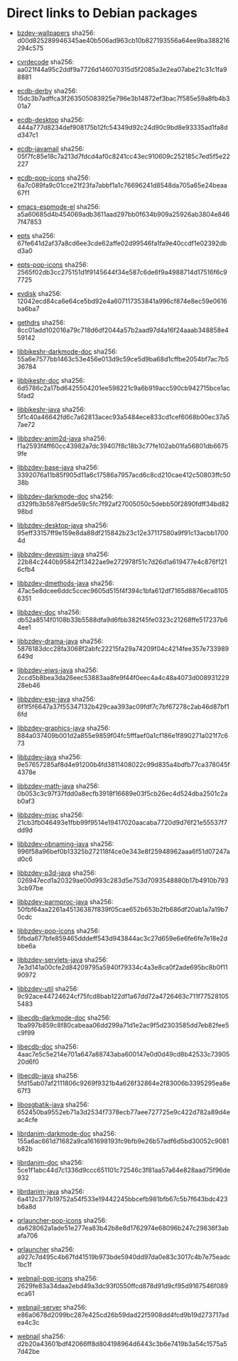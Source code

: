 # Direct links to Debian packages
 
  - [bzdev-wallpapers](./archive/pool/contrib/b/bzdev-wallpapers/bzdev-wallpapers_1.0.0_all.deb)
    sha256: d00d825289946345ae40b506ad963cb10b827193556a64ee9ba388216294c575
 
  - [cvrdecode](./archive/pool/contrib/c/cvrdecode/cvrdecode_1.2_all.deb)
    sha256: aa021f44a95c2ddf9a7726d146070315d5f2085a3e2ea07abe21c31c1fa98881
 
  - [ecdb-derby](./archive/pool/contrib/e/ecdb-derby/ecdb-derby_0.1.7_all.deb)
    sha256: 15dc3b7adffca3f263505083925e796e3b14872ef3bac7f585e59a8fb4b301a7
 
  - [ecdb-desktop](./archive/pool/contrib/e/ecdb-desktop/ecdb-desktop_0.1.7_all.deb)
    sha256: 444a777d8234def908175b12fc54349d92c24d90c9bd8e93335ad1fa8dd347c1
 
  - [ecdb-javamail](./archive/pool/contrib/e/ecdb-javamail/ecdb-javamail_0.1.7_all.deb)
    sha256: 05f7fc85e18c7a213d7fdcd4af0c8241cc43ec910609c252185c7ed5f5e22227
 
  - [ecdb-pop-icons](./archive/pool/contrib/e/ecdb-pop-icons/ecdb-pop-icons_0.1.7_all.deb)
    sha256: 6a7c089fa9c01cce21f23fa7abbf1a1c76696241d8548da705a65e24beaa67f1
 
  - [emacs-espmode-el](./archive/pool/contrib/e/emacs-espmode-el/emacs-espmode-el_1.1_all.deb)
    sha256: a5a60685d4b454069adb3611aad297bb0f634b909a25926ab3804e8467f47853
 
  - [epts](./archive/pool/contrib/e/epts/epts_1.1.26_all.deb)
    sha256: 67fe641d2af37a8cd6ee3cde62affe02d99546fa1fa9e40ccdf1e02392dbd3a0
 
  - [epts-pop-icons](./archive/pool/contrib/e/epts-pop-icons/epts-pop-icons_1.1.26_all.deb)
    sha256: 2565f02db3cc275151d1f9145644f34e587c6de6f9a4988714d17516f6c97725
 
  - [evdisk](./archive/pool/contrib/e/evdisk/evdisk_1.13.1_all.deb)
    sha256: 12042ecd84ca6e64ce5bd92e4a607117353841a996cf874e8ec59e0616ba6ba7
 
  - [gethdrs](./archive/pool/contrib/g/gethdrs/gethdrs_1.1.1_all.deb)
    sha256: 8cc01add102016a79c718d6df2044a57b2aad97d4a16f24aaab348858e459142
 
  - [libbikeshr-darkmode-doc](./archive/pool/contrib/libb/libbikeshr-darkmode-doc/libbikeshr-darkmode-doc_1.4.9_all.deb)
    sha256: 55a6e7577bb1463c53e456e013d9c59ce5d9ba68d1cffbe2054bf7ac7b536784
 
  - [libbikeshr-doc](./archive/pool/contrib/libb/libbikeshr-doc/libbikeshr-doc_1.4.9_all.deb)
    sha256: 6d5786c2a17bd6425504201ee598221c9a6b919acc590cb942715bce1ac5fad2
 
  - [libbikeshr-java](./archive/pool/contrib/libb/libbikeshr-java/libbikeshr-java_1.4.9_all.deb)
    sha256: 5f1c40a46642fd6c7a62813acec93a5484ece833cd1cef6068b00ec37a57ae72
 
  - [libbzdev-anim2d-java](./archive/pool/contrib/libb/libbzdev-anim2d-java/libbzdev-anim2d-java_2.1.17_all.deb)
    sha256: f1a2593f4ff60cc43982a7dc39407f8c18b3c77fe102ab01fa56801db66759fe
 
  - [libbzdev-base-java](./archive/pool/contrib/libb/libbzdev-base-java/libbzdev-base-java_2.1.17_all.deb)
    sha256: 3392076a11b85f905d11a6c17586a7957acd6c8cd210cae412c50803ffc5038b
 
  - [libbzdev-darkmode-doc](./archive/pool/contrib/libb/libbzdev-darkmode-doc/libbzdev-darkmode-doc_2.1.17_all.deb)
    sha256: d329fb3b587e8f5de59c5fc7f92af27005050c5debb50f2890fdff34bd8298bd
 
  - [libbzdev-desktop-java](./archive/pool/contrib/libb/libbzdev-desktop-java/libbzdev-desktop-java_2.1.17_all.deb)
    sha256: 95eff33157ff9e159e8da88df215842b23c12e37117580a9f91c13acbb17004d
 
  - [libbzdev-devqsim-java](./archive/pool/contrib/libb/libbzdev-devqsim-java/libbzdev-devqsim-java_2.1.17_all.deb)
    sha256: 22b84c2440b95842f13422ae9e272978f51c7d26d1a619477e4c876f1216cfb4
 
  - [libbzdev-dmethods-java](./archive/pool/contrib/libb/libbzdev-dmethods-java/libbzdev-dmethods-java_2.1.17_all.deb)
    sha256: 47ac5e8dcee6ddc5ccec9605d515f4f394c1bfa612df7165d8876eca81056351
 
  - [libbzdev-doc](./archive/pool/contrib/libb/libbzdev-doc/libbzdev-doc_2.1.17_all.deb)
    sha256: db52a8514f0108b33b5588dfa9d6fbb382f45fe0323c21268ffe517237b64ee1
 
  - [libbzdev-drama-java](./archive/pool/contrib/libb/libbzdev-drama-java/libbzdev-drama-java_2.1.17_all.deb)
    sha256: 5876183dcc28fa3068f2abfc22215fa29a74209f04c4214fee357e733989649d
 
  - [libbzdev-ejws-java](./archive/pool/contrib/libb/libbzdev-ejws-java/libbzdev-ejws-java_2.1.17_all.deb)
    sha256: 2ccd5b8bea3da26eec53883aa8fe9f44f0eec4a4c48a4073d00893122928eb46
 
  - [libbzdev-esp-java](./archive/pool/contrib/libb/libbzdev-esp-java/libbzdev-esp-java_2.1.17_all.deb)
    sha256: 6f1f5f6647a37f55347132b429caa393ac09fdf7c7bf67278c2ab46d87bf16fd
 
  - [libbzdev-graphics-java](./archive/pool/contrib/libb/libbzdev-graphics-java/libbzdev-graphics-java_2.1.17_all.deb)
    sha256: 884a037409b001d2a855e9859f04fc5fffaef0a1cf186e1f890271a021f7c673
 
  - [libbzdev-java](./archive/pool/contrib/libb/libbzdev-java/libbzdev-java_2.1.17_all.deb)
    sha256: 9e57657285af8d4e91200b4fd3811408022c99d835a4bdfb77ca378045f4378e
 
  - [libbzdev-math-java](./archive/pool/contrib/libb/libbzdev-math-java/libbzdev-math-java_2.1.17_all.deb)
    sha256: 0b053c3c97f37fdd0a8ecfb3918f16689e03f5cb26ec4d524dba2501c2ab0af3
 
  - [libbzdev-misc](./archive/pool/contrib/libb/libbzdev-misc/libbzdev-misc_2.1.17_all.deb)
    sha256: 21cb3fb046493e1fbb99f9514e19417020aacaba7720d9d76f21e55537f7dd9d
 
  - [libbzdev-obnaming-java](./archive/pool/contrib/libb/libbzdev-obnaming-java/libbzdev-obnaming-java_2.1.17_all.deb)
    sha256: 996f58a96bef0b13325b272118f4ce0e343e8f25948962aaa6f51d07247ad0c6
 
  - [libbzdev-p3d-java](./archive/pool/contrib/libb/libbzdev-p3d-java/libbzdev-p3d-java_2.1.17_all.deb)
    sha256: 026947ecd1a20329ae00d993c283d5e753d7093548880b17b4910b7933cb97be
 
  - [libbzdev-parmproc-java](./archive/pool/contrib/libb/libbzdev-parmproc-java/libbzdev-parmproc-java_2.1.17_all.deb)
    sha256: 50fbf64aa2261a45136387f839f05cae652b653b2fb686df20ab1a7a19b70cdc
 
  - [libbzdev-pop-icons](./archive/pool/contrib/libb/libbzdev-pop-icons/libbzdev-pop-icons_2.1.17_all.deb)
    sha256: 5fbda677bfe859465dddeff543d943844ac3c27d659e6e6fe6fe7e18e2dbbe6a
 
  - [libbzdev-servlets-java](./archive/pool/contrib/libb/libbzdev-servlets-java/libbzdev-servlets-java_2.1.17_all.deb)
    sha256: 7e3d141a00cfe2d84209795a5940f79334c4a3e8ca0f2ade695bc8b0f1190972
 
  - [libbzdev-util](./archive/pool/contrib/libb/libbzdev-util/libbzdev-util_2.1.17_all.deb)
    sha256: 9c92ace44724624cf75fcd8bab122df1a67dd72a4726463c711f775281055483
 
  - [libecdb-darkmode-doc](./archive/pool/contrib/libe/libecdb-darkmode-doc/libecdb-darkmode-doc_0.1.7_all.deb)
    sha256: 1ba997b859c8f80cabeaa06dd299a71d1e2ac9f5d2303585dd7eb82fee5c9f99
 
  - [libecdb-doc](./archive/pool/contrib/libe/libecdb-doc/libecdb-doc_0.1.7_all.deb)
    sha256: 4aac7e5c5e214e701a647a88743aba600147e0d0d49cd8b42533c7390520d6f0
 
  - [libecdb-java](./archive/pool/contrib/libe/libecdb-java/libecdb-java_0.1.7_all.deb)
    sha256: 5fd15ab07af2111806c9269f9321b4a626f32864e2f83006b3395295ea8e67f3
 
  - [libosgbatik-java](./archive/pool/contrib/libo/libosgbatik-java/libosgbatik-java_0.4.2_all.deb)
    sha256: 652450ba9552eb71a3d2534f7378ecb77aee727725e9c422d782a89d4eac4cfe
 
  - [librdanim-darkmode-doc](./archive/pool/contrib/libr/librdanim-darkmode-doc/librdanim-darkmode-doc_1.4.13_all.deb)
    sha256: 155a6ac661d71682a9ca161698193fc9bfb9e26b57adf6d5bd30052c9081b82b
 
  - [librdanim-doc](./archive/pool/contrib/libr/librdanim-doc/librdanim-doc_1.4.13_all.deb)
    sha256: 5ce1f1abc44d7c1336d9ccc651101c72546c3f81aa57a64e828aad75f96de932
 
  - [librdanim-java](./archive/pool/contrib/libr/librdanim-java/librdanim-java_1.4.13_all.deb)
    sha256: 6a412c377b19752a54f533e19442245bbcefb981bfb67c5b7f643bdc423b6a8d
 
  - [qrlauncher-pop-icons](./archive/pool/contrib/q/qrlauncher-pop-icons/qrlauncher-pop-icons_1.14_all.deb)
    sha256: da628062a1ade51e277ea83b42b8e8d1762974e68096b247c29836f3abafa706
 
  - [qrlauncher](./archive/pool/contrib/q/qrlauncher/qrlauncher_1.14_all.deb)
    sha256: a927c7d495c4b67fd41519b973bde5940dd97da0e83c3017c4b7e75eadc1bc1f
 
  - [webnail-pop-icons](./archive/pool/contrib/w/webnail-pop-icons/webnail-pop-icons_1.6.27_all.deb)
    sha256: 2629fe83a34daa2ebd49a3dc93f0550ffcd878d91d9cf95d9167546f089eca61
 
  - [webnail-server](./archive/pool/contrib/w/webnail-server/webnail-server_1.6.27_all.deb)
    sha256: e86a0678d2099bc287e425cd26b59dad22f5908dd4fcd9b19d273717adea4c3c
 
  - [webnail](./archive/pool/contrib/w/webnail/webnail_1.6.27_all.deb)
    sha256: d2b20a43601bdf42066ff8d804198964d6443c3b6e7419b3a54c1575a57d42be
